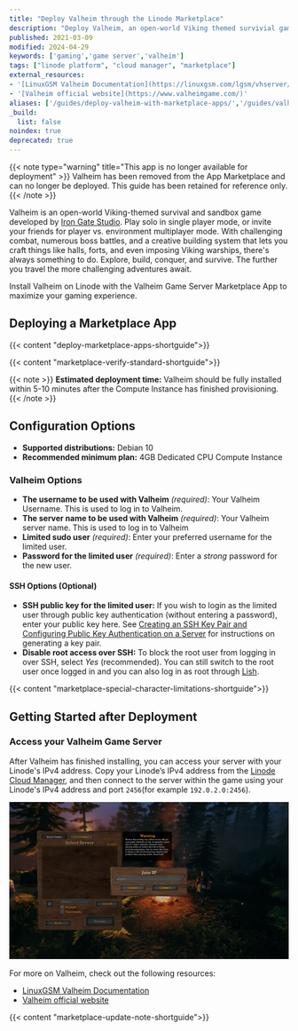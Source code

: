 ```yaml
---
title: "Deploy Valheim through the Linode Marketplace"
description: "Deploy Valheim, an open-world Viking themed survivial game, on Linode using Marketplace Apps."
published: 2021-03-09
modified: 2024-04-29
keywords: ['gaming','game server','valheim']
tags: ["linode platform", "cloud manager", "marketplace"]
external_resources:
- '[LinuxGSM Valheim Documentation](https://linuxgsm.com/lgsm/vhserver/)'
- '[Valheim official website](https://www.valheimgame.com/)'
aliases: ['/guides/deploy-valheim-with-marketplace-apps/','/guides/valheim-marketplace-app/']
_build:
  list: false
noindex: true
deprecated: true
---
```


{{< note type="warning" title="This app is no longer available for deployment" >}}
Valheim has been removed from the App Marketplace and can no longer be deployed. This guide has been retained for reference only.
{{< /note >}}

Valheim is an open-world Viking-themed survival and sandbox game developed by [Iron Gate Studio](https://irongatestudio.se/). Play solo in single player mode, or invite your friends for player vs. environment multiplayer mode. With challenging combat, numerous boss battles, and a creative building system that lets you craft things like halls, forts, and even imposing Viking warships, there's always something to do. Explore, build, conquer, and survive. The further you travel the more challenging adventures await.

Install Valheim on Linode with the Valheim Game Server Marketplace App to maximize your gaming experience.

## Deploying a Marketplace App

{{< content "deploy-marketplace-apps-shortguide">}}

{{< content "marketplace-verify-standard-shortguide">}}

{{< note >}}
**Estimated deployment time:** Valheim should be fully installed within 5-10 minutes after the Compute Instance has finished provisioning.
{{< /note >}}

## Configuration Options

- **Supported distributions:** Debian 10
- **Recommended minimum plan:** 4GB Dedicated CPU Compute Instance

### Valheim Options

- **The username to be used with Valheim** *(required)*: Your Valheim Username. This is used to log in to Valheim.
- **The server name to be used with Valheim** *(required)*: Your Valheim server name. This is used to log in to Valheim
- **Limited sudo user** *(required)*: Enter your preferred username for the limited user.
- **Password for the limited user** *(required)*: Enter a *strong* password for the new user.

#### SSH Options (Optional)

- **SSH public key for the limited user:** If you wish to login as the limited user through public key authentication (without entering a password), enter your public key here. See [Creating an SSH Key Pair and Configuring Public Key Authentication on a Server](/docs/guides/use-public-key-authentication-with-ssh/) for instructions on generating a key pair.
- **Disable root access over SSH:** To block the root user from logging in over SSH, select *Yes* (recommended). You can still switch to the root user once logged in and you can also log in as root through [Lish](/docs/products/compute/compute-instances/guides/lish/).

{{< content "marketplace-special-character-limitations-shortguide">}}

## Getting Started after Deployment

### Access your Valheim Game Server

After Valheim has finished installing, you can access your server with your Linode's IPv4 address. Copy your Linode’s IPv4 address from the [Linode Cloud Manager](https://cloud.linode.com), and then connect to the server within the game using your Linode's IPv4 address and port `2456`(for example `192.0.2.0:2456`).

![Valheim Select Server screen](valheim-login.png "Valheim Select Server screen")

For more on Valheim, check out the following resources:

- [LinuxGSM Valheim Documentation](https://linuxgsm.com/lgsm/vhserver/)
- [Valheim official website](https://www.valheimgame.com/)

{{< content "marketplace-update-note-shortguide">}}